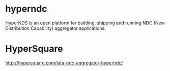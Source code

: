 # hyperndc
HyperNDS is an open platform for building, shipping and running NDC (New Distribution Capability) aggregator applications. 


# HyperSquare 
http://hypersquare.com/iata-ndc-aggregator-hyperndc/
